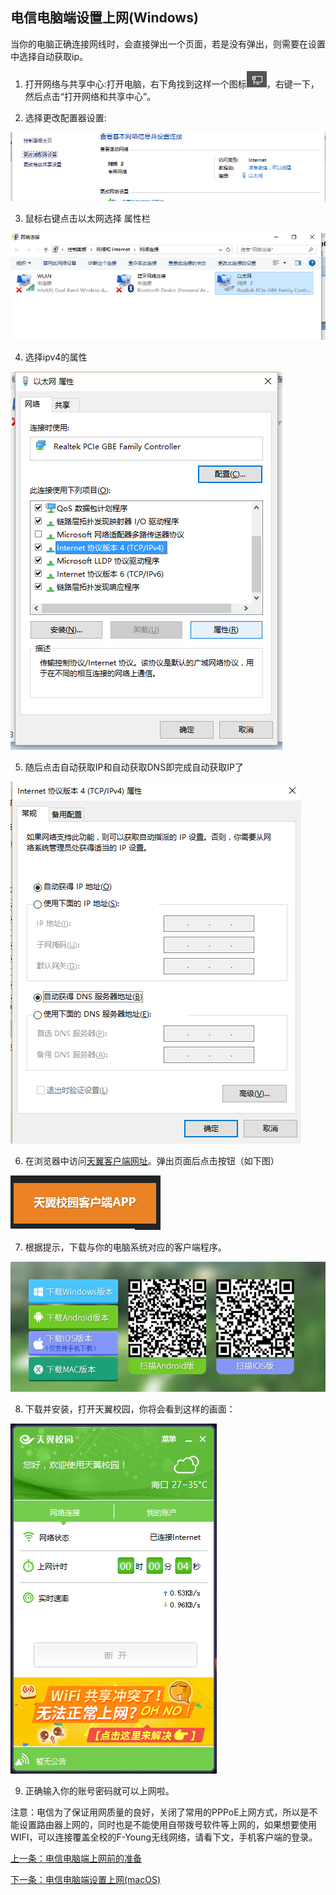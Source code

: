 ## 电信电脑端设置上网(Windows)

当你的电脑正确连接网线时，会直接弹出一个页面，若是没有弹出，则需要在设置中选择自动获取ip。

1. 打开网络与共享中心:打开电脑，右下角找到这样一个图标![](./images/setWindowsDX_img1.png)，右键一下，然后点击“打开网络和共享中心”。

2. 选择更改配置器设置:

![](./images/setWindowsDX_img2.png)

3. 鼠标右键点击以太网选择 属性栏

![](./images/setWindowsDX_img3.png)

4. 选择ipv4的属性

![](./images/setWindowsDX_img4.png)

5. 随后点击自动获取IP和自动获取DNS即完成自动获取IP了

![](./images/setWindowsDX_img5.png)

6. 在浏览器中访问[天翼客户端网址](http://zsteduapp.10000.gd.cn/index.html)。弹出页面后点击按钮（如下图）

![](./images/setWindowsDX_img6.png)

7. 根据提示，下载与你的电脑系统对应的客户端程序。

![](./images/setWindowsDX_img7.png)

8. 下载并安装，打开天翼校园，你将会看到这样的画面：

![](./images/setWindowsDX_img8.png)

9. 正确输入你的账号密码就可以上网啦。

注意：电信为了保证用网质量的良好，关闭了常用的PPPoE上网方式，所以是不能设置路由器上网的，同时也是不能使用自带拨号软件等上网的，如果想要使用WIFI，可以连接覆盖全校的F-Young无线网络，请看下文，手机客户端的登录。

[上一条：电信电脑端上网前的准备](/guide/prepareDX)

[下一条：电信电脑端设置上网(macOS)](/guide/setMacDX)